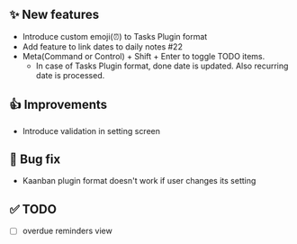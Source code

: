 ## ✨ New features

- Introduce custom emoji(⏰) to Tasks Plugin format
- Add feature to link dates to daily notes #22
- Meta(Command or Control) + Shift + Enter to toggle TODO items.
    - In case of Tasks Plugin format, done date is updated.  Also recurring date is processed.

## 👍 Improvements

- Introduce validation in setting screen

## 🐛 Bug fix

- Kaanban plugin format doesn't work if user changes its setting

## ✅ TODO

- [ ] overdue reminders view